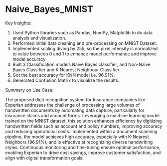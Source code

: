 # Naive_Bayes_MNIST
Key Insights:
1. Used Python libraries such as Pandas, NumPy, Matplotlib to do data analysis and visualization.
2. Performed initial data cleaning and pre-processing on MNIST Dataset.
3. Implemented scaling diving by 255, so the pixel intensity is normalized to value  between 0 and 1 to enhance model performance and improve model accuracy
4. Built 3 Classification models Naive Bayes classifier, and Non-Naïve Bayes Classifier and  K Nearest Neighbour Classifier
5. Got the best accuracy for KNN model i.e. 96.91%.
6. Generated Confusion Matrix to visualize the results.

Summary on Use Case:

The proposed digit recognition system for Insurance companies  like Experian addresses the challenge of processing large volumes of handwritten documents by automating data capture, particularly for insurance claims and account forms. Leveraging a machine learning model trained on the MNIST dataset, this solution enhances efficiency by digitizing handwritten fields such as account and policy numbers, improving accuracy and reducing operational costs. Implemented within a document scanning pipeline, the model achieves high accuracy, especially with K-Nearest Neighbors (96.91%), and is effective at recognizing diverse handwriting styles. Continuous monitoring and fine-tuning ensure optimal performance, enabling Experian to drive cost savings, improve customer satisfaction, and align with digital transformation goals.
